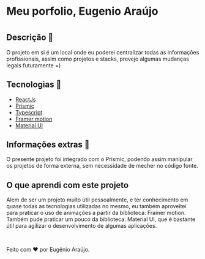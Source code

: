 <h1>Meu porfolio, Eugenio Araújo <h1/>
<h2>Descrição 📝</h2>
<p> O projeto em si é um local onde eu poderei centralizar todas as informações profissionais, assim como projetos e stacks, prevejo algumas mudanças legais futuramente =)
</p>
<div>
  <section>
    <h2> Tecnologias 💾</h2>
    <ul>
      <li><a href="https://reactjs.org/">ReactJs</a></li>
      <li><a href="https://prismic.io/">Prismic</a></li>
      <li><a href="https://www.typescriptlang.org/">Typescript</a></li>
      <li><a href="https://www.framer.com/docs/animation/">Framer motion</a></li>
      <li><a href="https://mui.com/pt/">Material UI</a></li>
    </ul>
  </section>  
  <section>
    <h2> Informações extras 💾</h2>
    <p>
      O presente projeto foi integrado com o Prismic, podendo assim manipular os projetos de forma externa, sem necessidade de mecher no código fonte.
    </p>
  </section>  
</div>
<h2> O que aprendi com este projeto </h2>  
 <p>
   Alem de ser um projeto muito útil pessoalmente, e ter conhecimento em quase todas as tecnologias utilizadas no mesmo, eu também aproveitei para praticar o uso de animações a partir da biblioteca: Framer motion. Também pude praticar um pouco da biblioteca: Material UI, que é bastante útil para agilizar o desenvolvimento de algumas aplicações.
  </p>
<br>
<p> Feito com ❤ por Eugênio Araújo. </p>
